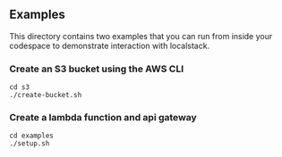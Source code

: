 ## Examples

This directory contains two examples that you can run from inside your codespace to demonstrate interaction with localstack.

### Create an S3 bucket using the AWS CLI

```
cd s3
./create-bucket.sh
```

### Create a lambda function and api gateway

```
cd examples
./setup.sh
```
